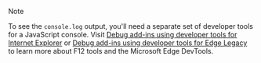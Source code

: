 > [!NOTE]
> To see the `console.log` output, you'll need a separate set of developer tools for a JavaScript console. Visit [Debug add-ins using developer tools for Internet Explorer](debug-add-ins-using-f12-tools-ie.md) or [Debug add-ins using developer tools for Edge Legacy](debug-add-ins-using-devtools-edge-legacy.md) to learn more about F12 tools and the Microsoft Edge DevTools.